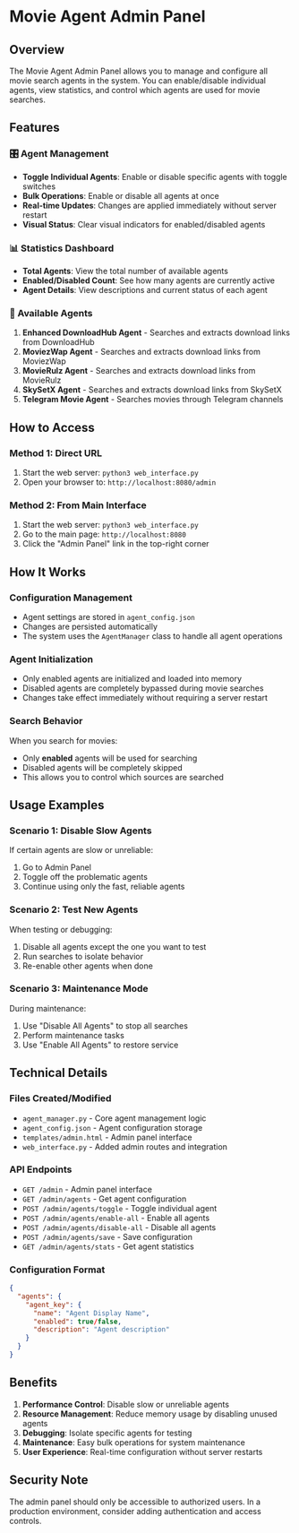 # Movie Agent Admin Panel

## Overview
The Movie Agent Admin Panel allows you to manage and configure all movie search agents in the system. You can enable/disable individual agents, view statistics, and control which agents are used for movie searches.

## Features

### 🎛️ Agent Management
- **Toggle Individual Agents**: Enable or disable specific agents with toggle switches
- **Bulk Operations**: Enable or disable all agents at once
- **Real-time Updates**: Changes are applied immediately without server restart
- **Visual Status**: Clear visual indicators for enabled/disabled agents

### 📊 Statistics Dashboard
- **Total Agents**: View the total number of available agents
- **Enabled/Disabled Count**: See how many agents are currently active
- **Agent Details**: View descriptions and current status of each agent

### 🔧 Available Agents
1. **Enhanced DownloadHub Agent** - Searches and extracts download links from DownloadHub
2. **MoviezWap Agent** - Searches and extracts download links from MoviezWap
3. **MovieRulz Agent** - Searches and extracts download links from MovieRulz
4. **SkySetX Agent** - Searches and extracts download links from SkySetX
5. **Telegram Movie Agent** - Searches movies through Telegram channels

## How to Access

### Method 1: Direct URL
1. Start the web server: `python3 web_interface.py`
2. Open your browser to: `http://localhost:8080/admin`

### Method 2: From Main Interface
1. Start the web server: `python3 web_interface.py`
2. Go to the main page: `http://localhost:8080`
3. Click the "Admin Panel" link in the top-right corner

## How It Works

### Configuration Management
- Agent settings are stored in `agent_config.json`
- Changes are persisted automatically
- The system uses the `AgentManager` class to handle all agent operations

### Agent Initialization
- Only enabled agents are initialized and loaded into memory
- Disabled agents are completely bypassed during movie searches
- Changes take effect immediately without requiring a server restart

### Search Behavior
When you search for movies:
- Only **enabled** agents will be used for searching
- Disabled agents will be completely skipped
- This allows you to control which sources are searched

## Usage Examples

### Scenario 1: Disable Slow Agents
If certain agents are slow or unreliable:
1. Go to Admin Panel
2. Toggle off the problematic agents
3. Continue using only the fast, reliable agents

### Scenario 2: Test New Agents
When testing or debugging:
1. Disable all agents except the one you want to test
2. Run searches to isolate behavior
3. Re-enable other agents when done

### Scenario 3: Maintenance Mode
During maintenance:
1. Use "Disable All Agents" to stop all searches
2. Perform maintenance tasks
3. Use "Enable All Agents" to restore service

## Technical Details

### Files Created/Modified
- `agent_manager.py` - Core agent management logic
- `agent_config.json` - Agent configuration storage
- `templates/admin.html` - Admin panel interface
- `web_interface.py` - Added admin routes and integration

### API Endpoints
- `GET /admin` - Admin panel interface
- `GET /admin/agents` - Get agent configuration
- `POST /admin/agents/toggle` - Toggle individual agent
- `POST /admin/agents/enable-all` - Enable all agents
- `POST /admin/agents/disable-all` - Disable all agents
- `POST /admin/agents/save` - Save configuration
- `GET /admin/agents/stats` - Get agent statistics

### Configuration Format
```json
{
  "agents": {
    "agent_key": {
      "name": "Agent Display Name",
      "enabled": true/false,
      "description": "Agent description"
    }
  }
}
```

## Benefits

1. **Performance Control**: Disable slow or unreliable agents
2. **Resource Management**: Reduce memory usage by disabling unused agents
3. **Debugging**: Isolate specific agents for testing
4. **Maintenance**: Easy bulk operations for system maintenance
5. **User Experience**: Real-time configuration without server restarts

## Security Note
The admin panel should only be accessible to authorized users. In a production environment, consider adding authentication and access controls.